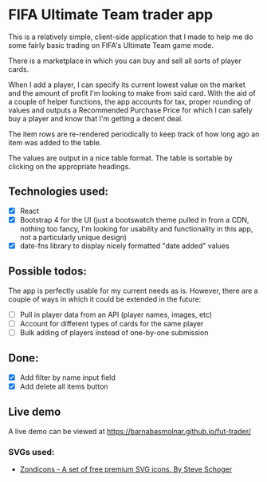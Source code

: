 # FIFA Ultimate Team trader app

This is a relatively simple, client-side application that I made to help me do some fairly basic trading on FIFA's Ultimate Team game mode.

There is a marketplace in which you can buy and sell all sorts of player cards.

When I add a player, I can specify its current lowest value on the market and the amount of profit I'm looking to make from said card. With the aid of a couple of helper functions, the app accounts for tax, proper rounding of values and outputs a Recommended Purchase Price for which I can safely buy a player and know that I'm getting a decent deal.

The item rows are re-rendered periodically to keep track of how long ago an item was added to the table.

The values are output in a nice table format. The table is sortable by clicking on the appropriate headings.

## Technologies used:
- [x] React
- [x] Bootstrap 4 for the UI (just a bootswatch theme pulled in from a CDN, nothing too fancy, I'm looking for usability and functionality in this app, not a particularly unique design)
- [x] date-fns library to display nicely formatted "date added" values

## Possible todos:
The app is perfectly usable for my current needs as is. However, there are a couple of ways in which it could be extended in the future:

- [ ] Pull in player data from an API (player names, images, etc)
- [ ] Account for different types of cards for the same player
- [ ] Bulk adding of players instead of one-by-one submission

## Done:
- [x] Add filter by name input field
- [x] Add delete all items button

## Live demo
A live demo can be viewed at https://barnabasmolnar.github.io/fut-trader/

### SVGs used:
* [Zondicons - A set of free premium SVG icons. By Steve Schoger](http://www.zondicons.com/)